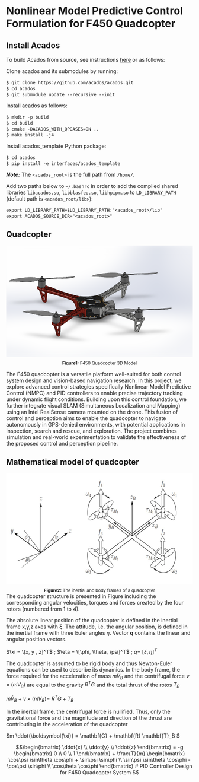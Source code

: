 # Nonlinear Model Predictive Control Formulation for F450 Quadcopter

## Install Acados
To build Acados from source, see instructions [here](https://docs.acados.org/python_interface/index.html) or as follows:

Clone acados and its submodules by running:
```
$ git clone https://github.com/acados/acados.git
$ cd acados
$ git submodule update --recursive --init
```

Install acados as follows:

```
$ mkdir -p build
$ cd build
$ cmake -DACADOS_WITH_QPOASES=ON ..
$ make install -j4
```

Install acados_template Python package:
```
$ cd acados
$ pip install -e interfaces/acados_template
```
***Note:*** The ```<acados_root>``` is the full path from ```/home/```.

Add two paths below to ```~/.bashrc``` in order to add the compiled shared libraries ```libacados.so```, ```libblasfeo.so```, ```libhpipm.so``` to ```LD_LIBRARY_PATH``` (default path is ```<acados_root/lib>```):

```
export LD_LIBRARY_PATH=$LD_LIBRARY_PATH:"<acados_root>/lib"
export ACADOS_SOURCE_DIR="<acados_root>"
```
## Quadcopter
<div align="center">
  <img src="https://github.com/Desmondfotock28/Quadcopter/blob/main/model.PNG?raw=true" alt="F450 Quadcopter 3d Model" height="300"><br>
  <sub><b>Figure1:</b> F450 Quadcopter 3D Model</sub>
</div>

The F450 quadcopter is a versatile platform well-suited for both control system design and vision-based navigation research. In this project, we explore advanced control strategies specifically Nonlinear Model Predictive Control (NMPC) and PID controllers to enable precise trajectory tracking under dynamic flight conditions. Building upon this control foundation, we further integrate visual SLAM (Simultaneous Localization and Mapping) using an Intel RealSense camera mounted on the drone. This fusion of control and perception aims to enable the quadcopter to navigate autonomously in GPS-denied environments, with potential applications in inspection, search and rescue, and exploration. The project combines simulation and real-world experimentation to validate the effectiveness of the proposed control and perception pipeline.

## Mathematical model of quadcopter
<div align="center">
  <img src="https://github.com/Desmondfotock28/Quadcopter/blob/main/dynamic_model.jpg?raw=true" alt="F450 Quadcopter_Dynamics" height="300"><br>
  <sub><b>Figure2:</b> The inertial and body frames of a quadcopter</sub>
</div>
The quadcopter structure is presented in Figure  including the corresponding angular velocities, torques and forces created by the four rotors (numbered from 1 to 4).

The absolute linear position of the quadcopter is defined in the inertial frame x,y,z axes with $\mathbf{\xi}$. The attitude, i.e. the angular position, is defined in the inertial frame with three Euler angles $\eta$. Vector $\boldsymbol{q}$ contains the linear and angular position vectors.

$\xi = \[x, y , z]^T$ ; $\eta = \[\phi, \theta, \psi]^T$ ; $q =\ [\xi , \eta]^T$

The quadcopter is assumed to be rigid body and thus Newton-Euler equations can be used to describe its dynamics. In the body frame, the force required for the acceleration of mass $m \dot{V}_B$ and the centrifugal force $\nu \times (mV_B)$ are equal to the gravity $R^T G$ and the total thrust of the rotos $T_B$

$m\dot{V}_B + \nu \times (mV_B) =\ R^TG + T_B$

In the inertial frame, the centrifugal force is nullified. Thus, only the gravitational force and the magnitude and direction of the thrust are contributing in the acceleration of the quadcopter

$m \ddot{\boldsymbol{\xi}} = \mathbf{G} + \mathbf{R} \mathbf{T}_B $

```math
\begin{bmatrix}
\ddot{x} \\
\ddot{y} \\
\ddot{z}
\end{bmatrix}
= -g
\begin{bmatrix}
0 \\
0 \\
1
\end{bmatrix}
+ \frac{T}{m}
\begin{bmatrix}
\cos\psi \sin\theta \cos\phi + \sin\psi \sin\phi \\
\sin\psi \sin\theta \cos\phi - \cos\psi \sin\phi \\
\cos\theta \cos\phi
\end{bmatrix}

# PID Controller Design for F450 Quadcopter System
